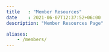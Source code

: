```yaml
---
title   : "Member Resources"
date    : 2021-06-07T12:37:52+06:00
description: "Member Resources Page"

aliases:
    - /members/
---
```

